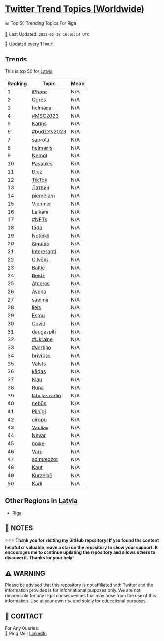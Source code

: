 [Twitter Trend Topics (Worldwide)](https://github.com/ErcinDedeoglu/Twitter-Trend-Topics)
==========


📊 Top 50 Trending Topics For Riga

📆 Last Updated: `2023-02-18 16:16:14 UTC`

🔧 Updated every 1 hour!


## Trends

This is top 50 for [Latvia](</Latvia>)

| Ranking | Topic | Mean |
| ------- | ------------ | ------------ |
| 1 | [iPhone](http://twitter.com/search?q=iPhone) | N/A |
| 2 | [Ogres](http://twitter.com/search?q=Ogres) | N/A |
| 3 | [helmaņa](http://twitter.com/search?q=helma%c5%86a) | N/A |
| 4 | [#MSC2023](http://twitter.com/search?q=%23MSC2023) | N/A |
| 5 | [Kariņš](http://twitter.com/search?q=Kari%c5%86%c5%a1) | N/A |
| 6 | [#budžets2023](http://twitter.com/search?q=%23bud%c5%beets2023) | N/A |
| 7 | [saprotu](http://twitter.com/search?q=saprotu) | N/A |
| 8 | [helmanis](http://twitter.com/search?q=helmanis) | N/A |
| 9 | [Ņemot](http://twitter.com/search?q=%c5%85emot) | N/A |
| 10 | [Pasaules](http://twitter.com/search?q=Pasaules) | N/A |
| 11 | [Diez](http://twitter.com/search?q=Diez) | N/A |
| 12 | [TikTok](http://twitter.com/search?q=TikTok) | N/A |
| 13 | [Латвии](http://twitter.com/search?q=%d0%9b%d0%b0%d1%82%d0%b2%d0%b8%d0%b8) | N/A |
| 14 | [piemēram](http://twitter.com/search?q=piem%c4%93ram) | N/A |
| 15 | [Vienmēr](http://twitter.com/search?q=Vienm%c4%93r) | N/A |
| 16 | [Laikam](http://twitter.com/search?q=Laikam) | N/A |
| 17 | [#NFTs](http://twitter.com/search?q=%23NFTs) | N/A |
| 18 | [tāda](http://twitter.com/search?q=t%c4%81da) | N/A |
| 19 | [Noteikti](http://twitter.com/search?q=Noteikti) | N/A |
| 20 | [Siguldā](http://twitter.com/search?q=Siguld%c4%81) | N/A |
| 21 | [Interesanti](http://twitter.com/search?q=Interesanti) | N/A |
| 22 | [Cilvēks](http://twitter.com/search?q=Cilv%c4%93ks) | N/A |
| 23 | [Baltic](http://twitter.com/search?q=Baltic) | N/A |
| 24 | [Beidz](http://twitter.com/search?q=Beidz) | N/A |
| 25 | [Atceros](http://twitter.com/search?q=Atceros) | N/A |
| 26 | [Avena](http://twitter.com/search?q=Avena) | N/A |
| 27 | [saeimā](http://twitter.com/search?q=saeim%c4%81) | N/A |
| 28 | [liels](http://twitter.com/search?q=liels) | N/A |
| 29 | [Esmu](http://twitter.com/search?q=Esmu) | N/A |
| 30 | [Covid](http://twitter.com/search?q=Covid) | N/A |
| 31 | [daugavpilī](http://twitter.com/search?q=daugavpil%c4%ab) | N/A |
| 32 | [#Ukraine](http://twitter.com/search?q=%23Ukraine) | N/A |
| 33 | [#vertigo](http://twitter.com/search?q=%23vertigo) | N/A |
| 34 | [brīvības](http://twitter.com/search?q=br%c4%abv%c4%abbas) | N/A |
| 35 | [Valsts](http://twitter.com/search?q=Valsts) | N/A |
| 36 | [kādas](http://twitter.com/search?q=k%c4%81das) | N/A |
| 37 | [Klau](http://twitter.com/search?q=Klau) | N/A |
| 38 | [Runa](http://twitter.com/search?q=Runa) | N/A |
| 39 | [latvijas radio](http://twitter.com/search?q=latvijas+radio) | N/A |
| 40 | [nebūs](http://twitter.com/search?q=neb%c5%abs) | N/A |
| 41 | [Pilnīgi](http://twitter.com/search?q=Piln%c4%abgi) | N/A |
| 42 | [eiropu](http://twitter.com/search?q=eiropu) | N/A |
| 43 | [Vācijas](http://twitter.com/search?q=V%c4%81cijas) | N/A |
| 44 | [Nevar](http://twitter.com/search?q=Nevar) | N/A |
| 45 | [боже](http://twitter.com/search?q=%d0%b1%d0%be%d0%b6%d0%b5) | N/A |
| 46 | [Varu](http://twitter.com/search?q=Varu) | N/A |
| 47 | [acīmredzot](http://twitter.com/search?q=ac%c4%abmredzot) | N/A |
| 48 | [Kaut](http://twitter.com/search?q=Kaut) | N/A |
| 49 | [Kurzemē](http://twitter.com/search?q=Kurzem%c4%93) | N/A |
| 50 | [Kādi](http://twitter.com/search?q=K%c4%81di) | N/A |



## Other Regions in [Latvia](</Latvia>)

* [Riga](</Latvia/Riga.md>)



## 📝 NOTES

⭐⭐⭐ **Thank you for visiting my GitHub repository! If you found the content helpful or valuable, leave a star on the repository to show your support. It encourages me to continue updating the repository and allows others to discover it. Thanks for your help!**


## ⚠️ WARNING

Please be advised that this repository is not affiliated with Twitter and the information provided is for informational purposes only. We are not responsible for any legal consequences that may arise from the use of this information. Use at your own risk and solely for educational purposes.


## 📨 CONTACT

 For Any Queries:  
            🏓 Ping Me : [LinkedIn](https://www.linkedin.com/in/ercindedeoglu/)
